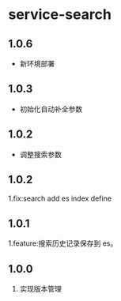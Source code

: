 # service-search

## 1.0.6
- 新环境部署

## 1.0.3
- 初始化自动补全参数

## 1.0.2
- 调整搜索参数

## 1.0.2
1.fix:search add es index define

## 1.0.1
1.feature:搜索历史记录保存到 es。

## 1.0.0
1. 实现版本管理

